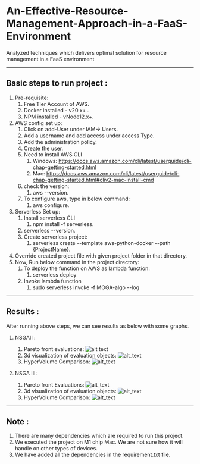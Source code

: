 # An-Effective-Resource-Management-Approach-in-a-FaaS-Environment
Analyzed techniques which delivers optimal solution for resource management in a FaaS environment

------
Basic steps to run project :
------
1. Pre-requisite: <br />
    1. Free Tier Account of AWS.
    2. Docker installed - v20.x+ .
    3. NPM installed - vNode12.x+. <br />
2. AWS config set up:
   1. Click on add-User under IAM-> Users.
   2. Add a username and add access under access Type.
   3. Add the administration policy.
   4. Create the user.
   5. Need to install AWS CLI
      1. Windows: https://docs.aws.amazon.com/cli/latest/userguide/cli-chap-getting-started.html
      2. Mac: https://docs.aws.amazon.com/cli/latest/userguide/cli-chap-getting-started.html#cliv2-mac-install-cmd
   6. check the version:
      1. aws --version.
   7. To configure aws, type in below command:
      1. aws configure.
3. Serverless Set up:
   1. Install serverless CLI
      1. npm install -f serverless.
   2. serverless --version.
   3. Create serverless project:
      1. serverless create --template aws-python-docker --path {ProjectName}.
4. Override created project file with given project folder in that directory.
5. Now, Run below command in the project directory:
   1. To deploy the function on AWS as lambda function:
      1. serverless deploy 
   2. Invoke lambda function
      1. sudo serverless invoke -f MOGA-algo --log
   
----
Results : 
-----
After running above steps, we can see results as below with some graphs.


1. NSGAII :
   1. Pareto front evaluations:
      ![alt text](Pareto_Front_Nsga2.png)
   2. 3d visualization of evaluation objects:
      ![alt_text](3d_evaluation_objects_nsga2.png)
   3. HyperVolume Comparison:
      ![alt_text](NSGAII_HV_values.png)
      
2. NSGA III:
   1. Pareto front Evaluations:
      ![alt_text](pareto_front_nsga3.png)
   2. 3d visualization of evaluation objects:
      ![alt_text](3d_evaluation_objects_nsga3.png)
   3. HyperVolume Comparison: 
      ![alt_text](NSGAIII_HV_Values.png)

-----
Note :
------
1. There are many dependencies which are required to run this project.
2. We executed the project on M1 chip Mac. We are not sure how it will handle on other types of devices.
3. We have added all the dependencies in the requirement.txt file.



